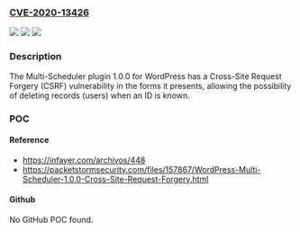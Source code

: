 ### [CVE-2020-13426](https://cve.mitre.org/cgi-bin/cvename.cgi?name=CVE-2020-13426)
![](https://img.shields.io/static/v1?label=Product&message=n%2Fa&color=blue)
![](https://img.shields.io/static/v1?label=Version&message=n%2Fa&color=blue)
![](https://img.shields.io/static/v1?label=Vulnerability&message=n%2Fa&color=brighgreen)

### Description

The Multi-Scheduler plugin 1.0.0 for WordPress has a Cross-Site Request Forgery (CSRF) vulnerability in the forms it presents, allowing the possibility of deleting records (users) when an ID is known.

### POC

#### Reference
- https://infayer.com/archivos/448
- https://packetstormsecurity.com/files/157867/WordPress-Multi-Scheduler-1.0.0-Cross-Site-Request-Forgery.html

#### Github
No GitHub POC found.

